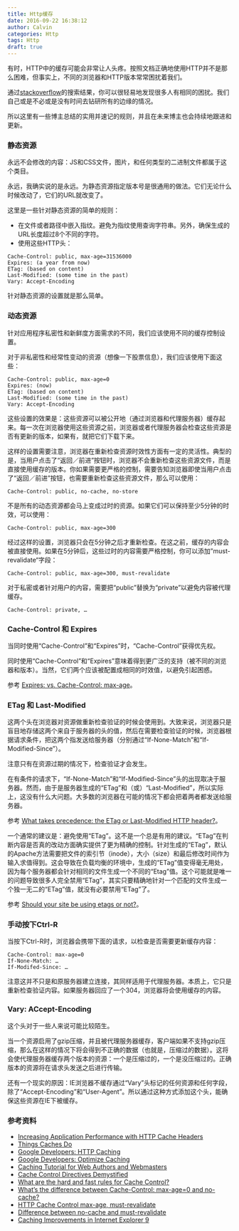 ```yaml
---
title: Http缓存
date: 2016-09-22 16:38:12
author: Calvin
categories: Http
tags: Http
draft: true
---
```

有时，HTTP中的缓存可能会非常让人头疼。按照文档正确地使用HTTP并不是那么困难，但事实上，不同的浏览器和HTTP版本常常困扰着我们。

通过[stackoverflow](http://stackoverflow.com/search?q=http+cache)的搜索结果，你可以很轻易地发现很多人有相同的困扰。我们自己或是不必或是没有时间去钻研所有的边缘的情况。 

所以这里有一些博主总结的实用并速记的规则，并且在未来博主也会持续地跟进和更新。 

### 静态资源 
永远不会修改的内容：JS和CSS文件，图片，和任何类型的二进制文件都属于这个类目。

永远，我确实说的是永远。为静态资源指定版本号是很通用的做法。它们无论什么时候改动了，它们的URL就改变了。

这里是一些针对静态资源的简单的规则： 
* 在文件或者路径中嵌入指纹。避免为指纹使用查询字符串。另外，确保生成的URL长度超过8个不同的字符。 
* 使用这些HTTP头： 
```
Cache-Control: public, max-age=31536000
Expires: (a year from now)
ETag: (based on content)
Last-Modified: (some time in the past)
Vary: Accept-Encoding

```

针对静态资源的设置就是那么简单。 

### 动态资源 
针对应用程序私密性和新鲜度方面需求的不同，我们应该使用不同的缓存控制设置。 

对于非私密性和经常性变动的资源（想像一下股票信息），我们应该使用下面这些： 
```
Cache-Control: public, max-age=0
Expires: (now)
ETag: (based on content)
Last-Modified: (some time in the past)
Vary: Accept-Encoding
```

这些设置的效果是：这些资源可以被公开地（通过浏览器和代理服务器）缓存起来。每一次在浏览器使用这些资源之前，浏览器或者代理服务器会检查这些资源是否有更新的版本，如果有，就把它们下载下来。 

这样的设置需要注意，浏览器在重新检查资源时效性方面有一定的灵活性。典型的是，当用户点击了“返回／前进”按钮时，浏览器不会重新检查这些资源文件，而是直接使用缓存的版本。你如果需要更严格的控制，需要告知浏览器即使当用户点击了“返回／前进”按钮，也需要重新检查这些资源文件，那么可以使用： 
```
Cache-Control: public, no-cache, no-store
```

不是所有的动态资源都会马上变成过时的资源。如果它们可以保持至少5分钟的时效，可以使用： 
```
Cache-Control: public, max-age=300
```

经过这样的设置，浏览器只会在5分钟之后才重新检查。在这之前，缓存的内容会被直接使用。如果在5分钟后，这些过时的内容需要严格控制，你可以添加”must-revalidate“字段： 
```
Cache-Control: public, max-age=300, must-revalidate
```

对于私密或者针对用户的内容，需要把“public”替换为“private”以避免内容被代理缓存。 
```
Cache-Control: private, …
```

### Cache-Control 和 Expires
当同时使用“Cache-Control”和“Expires”时，“Cache-Control”获得优先权。 

同时使用“Cache-Control”和“Expires”意味着得到更广泛的支持（被不同的浏览器和版本）。当然，它们两个应该被配置成相同的时效值，以避免引起困惑。 

参考 [Expires: vs. Cache-Control: max-age](http://squid-web-proxy-cache.1019090.n4.nabble.com/Expires-vs-Cache-Control-max-age-td1033350.html)。 

### ETag 和 Last-Modified
这两个头在浏览器对资源做重新检查验证的时候会使用到。大致来说，浏览器只是盲目地存储这两个来自于服务器的头的值，然后在需要检查验证的时候，浏览器根据请求条件，把这两个指发送给服务器（分别通过“If-None-Match”和“If-Modified-Since”）。 

注意只有在资源过期的情况下，检查验证才会发生。 

在有条件的请求下，“If-None-Match”和“If-Modified-Since”头的出现取决于服务器。然而，由于是服务器生成的“ETag”和（或）“Last-Modified”，所以实际上，这没有什么大问题。大多数的浏览器在可能的情况下都会把着两者都发送给服务器。 

参考 [What takes precedence: the ETag or Last-Modified HTTP header?](http://stackoverflow.com/questions/824152/what-takes-precedence-the-etag-or-last-modified-http-header)。 

一个通常的建议是：避免使用“ETag”。这不是一个总是有用的建议。“ETag”在判断内容是否真的改动方面确实提供了更为精确的控制。针对生成的“ETag”，默认的Apache方法需要把文件的索引节（inode），大小（size）和最后修改时间作为输入求值得到。这会导致在负载均衡的环境中，生成的“ETag”值变得毫无用处，因为每个服务器都会针对相同的文件生成一个不同的“Etag”值。这个可能就是唯一的问题导致很多人完全禁用“ETag”，其实只要精确地针对一个匹配的文件生成一个独一无二的“ETag”值，就没有必要禁用“ETag”了。 

参考 [Should your site be using etags or not?](https://www.techpunch.co.uk/development/should-your-site-be-using-etags-or-not)。

### 手动按下Ctrl-R
当按下Ctrl-R时，浏览器会携带下面的请求，以检查是否需要更新缓存内容： 
```
Cache-Control: max-age=0
If-None-Match: …
If-Modifed-Since: …
```

注意这并不只是和原服务器建立连接，其同样适用于代理服务器。本质上，它只是重新检查验证内容。如果服务器回应了一个304，浏览器将会使用缓存的内容。 

### Vary: ACcept-Encoding 
这个头对于一些人来说可能比较陌生。 

当一个资源启用了gzip压缩，并且被代理服务器缓存，客户端如果不支持gzip压缩，那么在这样的情况下将会得到不正确的数据（也就是，压缩过的数据）。这将会使代理服务器缓存两个版本的资源：一个是压缩过的，一个是没压缩过的。正确版本的资源将在请求头发送之后进行传输。 

还有一个现实的原因：IE浏览器不缓存通过“Vary”头标记的任何资源和任何字段，除了“Accept-Encoding”和“User-Agent”。所以通过这种方式添加这个头，能确保这些资源在IE下被缓存。 

### 参考资料 
* [Increasing Application Performance with HTTP Cache Headers](https://devcenter.heroku.com/articles/increasing-application-performance-with-http-cache-headers) 
* [Things Caches Do](http://tomayko.com/writings/things-caches-do)
* [Google Developers: HTTP Caching](https://developers.google.com/speed/articles/caching)
* [Google Developers: Optimize Caching](https://developers.google.com/speed/docs/best-practices/caching?csw=1)
* [Caching Tutorial for Web Authors and Webmasters](http://www.mnot.net/cache_docs/)
* [Cache Control Directives Demystified](http://palizine.plynt.com/issues/2008Jul/cache-control-attributes/)
* [What are the hard and fast rules for Cache Control?](http://webmasters.stackexchange.com/questions/1459/what-are-the-hard-and-fast-rules-for-cache-control?lq=1)
* [What’s the difference between Cache-Control: max-age=0 and no-cache?](http://stackoverflow.com/questions/1046966/whats-the-difference-between-cache-control-max-age-0-and-no-cache)
* [HTTP Cache Control max-age, must-revalidate](http://stackoverflow.com/questions/2932890/http-cache-control-max-age-must-revalidate)
* [Difference between no-cache and must-revalidate](http://stackoverflow.com/questions/18148884/difference-between-no-cache-and-must-revalidate?rq=1)
* [Caching Improvements in Internet Explorer 9](http://blogs.msdn.com/b/ie/archive/2010/07/14/caching-improvements-in-internet-explorer-9.aspx)